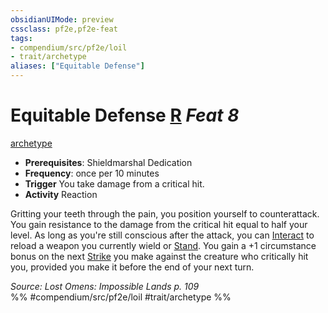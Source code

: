 ```yaml
---
obsidianUIMode: preview
cssclass: pf2e,pf2e-feat
tags:
- compendium/src/pf2e/loil
- trait/archetype
aliases: ["Equitable Defense"]
---
```

# Equitable Defense  [R](../../Rules/core-rulebook/chapter-9-playing-the-game.md#Actions "Reaction") *Feat 8*  
[archetype](../../Rules/traits/archetype.md)  

- **Prerequisites**: Shieldmarshal Dedication
- **Frequency**: once per 10 minutes
- **Trigger** You take damage from a critical hit.
- **Activity** Reaction

Gritting your teeth through the pain, you position yourself to counterattack. You gain resistance to the damage from the critical hit equal to half your level. As long as you're still conscious after the attack, you can [Interact](../../Rules/actions/interact.md) to reload a weapon you currently wield or [Stand](../../Rules/actions/stand.md). You gain a +1 circumstance bonus on the next [Strike](../../Rules/actions/strike.md) you make against the creature who critically hit you, provided you make it before the end of your next turn.

*Source: Lost Omens: Impossible Lands p. 109*  
%% #compendium/src/pf2e/loil #trait/archetype %%